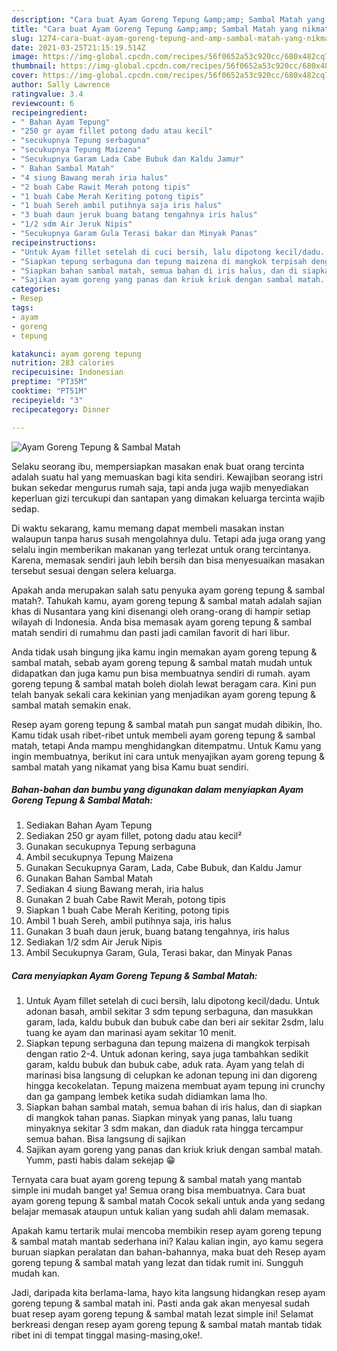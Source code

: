 ```yaml
---
description: "Cara buat Ayam Goreng Tepung &amp;amp; Sambal Matah yang nikmat Untuk Jualan"
title: "Cara buat Ayam Goreng Tepung &amp;amp; Sambal Matah yang nikmat Untuk Jualan"
slug: 1274-cara-buat-ayam-goreng-tepung-and-amp-sambal-matah-yang-nikmat-untuk-jualan
date: 2021-03-25T21:15:19.514Z
image: https://img-global.cpcdn.com/recipes/56f0652a53c920cc/680x482cq70/ayam-goreng-tepung-sambal-matah-foto-resep-utama.jpg
thumbnail: https://img-global.cpcdn.com/recipes/56f0652a53c920cc/680x482cq70/ayam-goreng-tepung-sambal-matah-foto-resep-utama.jpg
cover: https://img-global.cpcdn.com/recipes/56f0652a53c920cc/680x482cq70/ayam-goreng-tepung-sambal-matah-foto-resep-utama.jpg
author: Sally Lawrence
ratingvalue: 3.4
reviewcount: 6
recipeingredient:
- " Bahan Ayam Tepung"
- "250 gr ayam fillet potong dadu atau kecil"
- "secukupnya Tepung serbaguna"
- "secukupnya Tepung Maizena"
- "Secukupnya Garam Lada Cabe Bubuk dan Kaldu Jamur"
- " Bahan Sambal Matah"
- "4 siung Bawang merah iria halus"
- "2 buah Cabe Rawit Merah potong tipis"
- "1 buah Cabe Merah Keriting potong tipis"
- "1 buah Sereh ambil putihnya saja iris halus"
- "3 buah daun jeruk buang batang tengahnya iris halus"
- "1/2 sdm Air Jeruk Nipis"
- "Secukupnya Garam Gula Terasi bakar dan Minyak Panas"
recipeinstructions:
- "Untuk Ayam fillet setelah di cuci bersih, lalu dipotong kecil/dadu. Untuk adonan basah, ambil sekitar 3 sdm tepung serbaguna, dan masukkan garam, lada, kaldu bubuk dan bubuk cabe dan beri air sekitar 2sdm, lalu tuang ke ayam dan marinasi ayam sekitar 10 menit."
- "Siapkan tepung serbaguna dan tepung maizena di mangkok terpisah dengan ratio 2-4. Untuk adonan kering, saya juga tambahkan sedikit garam, kaldu bubuk dan bubuk cabe, aduk rata. Ayam yang telah di marinasi bisa langsung di celupkan ke adonan tepung ini dan digoreng hingga kecokelatan. Tepung maizena membuat ayam tepung ini crunchy dan ga gampang lembek ketika sudah didiamkan lama lho."
- "Siapkan bahan sambal matah, semua bahan di iris halus, dan di siapkan di mangkok tahan panas. Siapkan minyak yang panas, lalu tuang minyaknya sekitar 3 sdm makan, dan diaduk rata hingga tercampur semua bahan. Bisa langsung di sajikan"
- "Sajikan ayam goreng yang panas dan kriuk kriuk dengan sambal matah. Yumm, pasti habis dalam sekejap 😁"
categories:
- Resep
tags:
- ayam
- goreng
- tepung

katakunci: ayam goreng tepung 
nutrition: 283 calories
recipecuisine: Indonesian
preptime: "PT35M"
cooktime: "PT51M"
recipeyield: "3"
recipecategory: Dinner

---
```



![Ayam Goreng Tepung &amp; Sambal Matah](https://img-global.cpcdn.com/recipes/56f0652a53c920cc/680x482cq70/ayam-goreng-tepung-sambal-matah-foto-resep-utama.jpg)

Selaku seorang ibu, mempersiapkan masakan enak buat orang tercinta adalah suatu hal yang memuaskan bagi kita sendiri. Kewajiban seorang istri bukan sekedar mengurus rumah saja, tapi anda juga wajib menyediakan keperluan gizi tercukupi dan santapan yang dimakan keluarga tercinta wajib sedap.

Di waktu  sekarang, kamu memang dapat membeli masakan instan walaupun tanpa harus susah mengolahnya dulu. Tetapi ada juga orang yang selalu ingin memberikan makanan yang terlezat untuk orang tercintanya. Karena, memasak sendiri jauh lebih bersih dan bisa menyesuaikan masakan tersebut sesuai dengan selera keluarga. 



Apakah anda merupakan salah satu penyuka ayam goreng tepung &amp; sambal matah?. Tahukah kamu, ayam goreng tepung &amp; sambal matah adalah sajian khas di Nusantara yang kini disenangi oleh orang-orang di hampir setiap wilayah di Indonesia. Anda bisa memasak ayam goreng tepung &amp; sambal matah sendiri di rumahmu dan pasti jadi camilan favorit di hari libur.

Anda tidak usah bingung jika kamu ingin memakan ayam goreng tepung &amp; sambal matah, sebab ayam goreng tepung &amp; sambal matah mudah untuk didapatkan dan juga kamu pun bisa membuatnya sendiri di rumah. ayam goreng tepung &amp; sambal matah boleh diolah lewat beragam cara. Kini pun telah banyak sekali cara kekinian yang menjadikan ayam goreng tepung &amp; sambal matah semakin enak.

Resep ayam goreng tepung &amp; sambal matah pun sangat mudah dibikin, lho. Kamu tidak usah ribet-ribet untuk membeli ayam goreng tepung &amp; sambal matah, tetapi Anda mampu menghidangkan ditempatmu. Untuk Kamu yang ingin membuatnya, berikut ini cara untuk menyajikan ayam goreng tepung &amp; sambal matah yang nikamat yang bisa Kamu buat sendiri.

<!--inarticleads1-->

##### Bahan-bahan dan bumbu yang digunakan dalam menyiapkan Ayam Goreng Tepung &amp; Sambal Matah:

1. Sediakan  Bahan Ayam Tepung
1. Sediakan 250 gr ayam fillet, potong dadu atau kecil²
1. Gunakan secukupnya Tepung serbaguna
1. Ambil secukupnya Tepung Maizena
1. Gunakan Secukupnya Garam, Lada, Cabe Bubuk, dan Kaldu Jamur
1. Gunakan  Bahan Sambal Matah
1. Sediakan 4 siung Bawang merah, iria halus
1. Gunakan 2 buah Cabe Rawit Merah, potong tipis
1. Siapkan 1 buah Cabe Merah Keriting, potong tipis
1. Ambil 1 buah Sereh, ambil putihnya saja, iris halus
1. Gunakan 3 buah daun jeruk, buang batang tengahnya, iris halus
1. Sediakan 1/2 sdm Air Jeruk Nipis
1. Ambil Secukupnya Garam, Gula, Terasi bakar, dan Minyak Panas




<!--inarticleads2-->

##### Cara menyiapkan Ayam Goreng Tepung &amp; Sambal Matah:

1. Untuk Ayam fillet setelah di cuci bersih, lalu dipotong kecil/dadu. Untuk adonan basah, ambil sekitar 3 sdm tepung serbaguna, dan masukkan garam, lada, kaldu bubuk dan bubuk cabe dan beri air sekitar 2sdm, lalu tuang ke ayam dan marinasi ayam sekitar 10 menit.
1. Siapkan tepung serbaguna dan tepung maizena di mangkok terpisah dengan ratio 2-4. Untuk adonan kering, saya juga tambahkan sedikit garam, kaldu bubuk dan bubuk cabe, aduk rata. Ayam yang telah di marinasi bisa langsung di celupkan ke adonan tepung ini dan digoreng hingga kecokelatan. Tepung maizena membuat ayam tepung ini crunchy dan ga gampang lembek ketika sudah didiamkan lama lho.
1. Siapkan bahan sambal matah, semua bahan di iris halus, dan di siapkan di mangkok tahan panas. Siapkan minyak yang panas, lalu tuang minyaknya sekitar 3 sdm makan, dan diaduk rata hingga tercampur semua bahan. Bisa langsung di sajikan
1. Sajikan ayam goreng yang panas dan kriuk kriuk dengan sambal matah. Yumm, pasti habis dalam sekejap 😁




Ternyata cara buat ayam goreng tepung &amp; sambal matah yang mantab simple ini mudah banget ya! Semua orang bisa membuatnya. Cara buat ayam goreng tepung &amp; sambal matah Cocok sekali untuk anda yang sedang belajar memasak ataupun untuk kalian yang sudah ahli dalam memasak.

Apakah kamu tertarik mulai mencoba membikin resep ayam goreng tepung &amp; sambal matah mantab sederhana ini? Kalau kalian ingin, ayo kamu segera buruan siapkan peralatan dan bahan-bahannya, maka buat deh Resep ayam goreng tepung &amp; sambal matah yang lezat dan tidak rumit ini. Sungguh mudah kan. 

Jadi, daripada kita berlama-lama, hayo kita langsung hidangkan resep ayam goreng tepung &amp; sambal matah ini. Pasti anda gak akan menyesal sudah buat resep ayam goreng tepung &amp; sambal matah lezat simple ini! Selamat berkreasi dengan resep ayam goreng tepung &amp; sambal matah mantab tidak ribet ini di tempat tinggal masing-masing,oke!.


